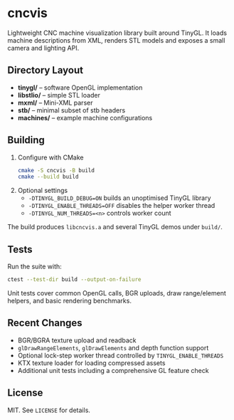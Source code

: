# cncvis

Lightweight CNC machine visualization library built around TinyGL. It loads machine descriptions from XML, renders STL models and exposes a small camera and lighting API.

## Directory Layout
- **tinygl/** – software OpenGL implementation
- **libstlio/** – simple STL loader
- **mxml/** – Mini-XML parser
- **stb/** – minimal subset of stb headers
- **machines/** – example machine configurations

## Building
1. Configure with CMake
   ```bash
   cmake -S cncvis -B build
   cmake --build build
   ```
2. Optional settings
   - `-DTINYGL_BUILD_DEBUG=ON` builds an unoptimised TinyGL library
   - `-DTINYGL_ENABLE_THREADS=OFF` disables the helper worker thread
   - `-DTINYGL_NUM_THREADS=<n>` controls worker count

The build produces `libcncvis.a` and several TinyGL demos under `build/`.

## Tests
Run the suite with:
```bash
ctest --test-dir build --output-on-failure
```
Unit tests cover common OpenGL calls, BGR uploads, draw range/element helpers, and basic rendering benchmarks.

## Recent Changes
- BGR/BGRA texture upload and readback
- `glDrawRangeElements`, `glDrawElements` and depth function support
- Optional lock-step worker thread controlled by `TINYGL_ENABLE_THREADS`
- KTX texture loader for loading compressed assets
- Additional unit tests including a comprehensive GL feature check

## License
MIT. See `LICENSE` for details.
